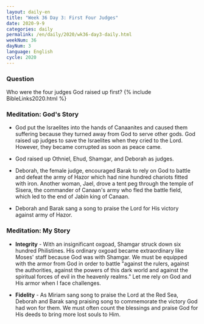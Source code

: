 ```yaml
---
layout: daily-en
title: "Week 36 Day 3: First Four Judges"
date: 2020-9-9 
categories: daily
permalink: /en/daily/2020/wk36-day3-daily.html
weekNum: 36
dayNum: 3
language: English
cycle: 2020
---
```

### Question     
Who were the four judges God raised up first?
{% include BibleLinks2020.html %} 

### Meditation: God's Story   
+ God put the Israelites into the hands of Canaanites and caused them suffering because they turned away from God to serve other gods. God raised up judges to save the Israelites when they cried to the Lord. However, they became corrupted as soon as peace came. 

+ God raised up Othniel, Ehud, Shamgar, and Deborah as judges. 

+ Deborah, the female judge, encouraged Barak to rely on God to battle and defeat the army of Hazor which had nine hundred chariots fitted with iron. Another woman, Jael, drove a tent peg through the temple of Sisera, the commander of Canaan's army who fled the battle field, which led to the end of Jabin king of Canaan. 

+ Deborah and Barak sang a song to praise the Lord for His victory against army of Hazor. 

### Meditation: My Story   
+ **Integrity** - With an insignificant oxgoad, Shamgar struck down six hundred Philistines. His ordinary oxgoad became extraordinary like Moses' staff because God was with Shamgar. We must be equipped with the armor from God in order to battle "against the rulers, against the authorities, against the powers of this dark world and against the spiritual forces of evil in the heavenly realms." Let me rely on God and His armor when I face challenges. 

+ **Fidelity** - As Miriam sang song to praise the Lord at the Red Sea, Deborah and Barak sang praising song to commemorate the victory God had won for them. We must often count the blessings and praise God for His deeds to bring more lost souls to Him. 
